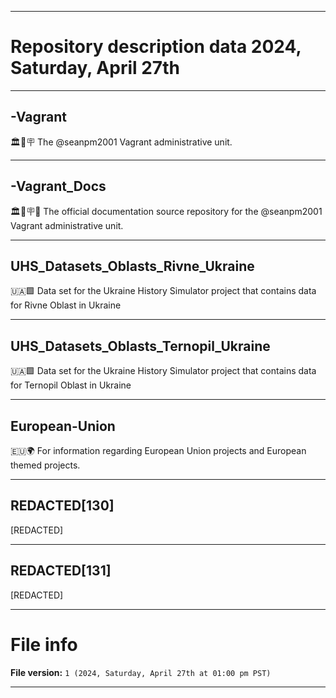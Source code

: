 
***

# Repository description data 2024, Saturday, April 27th

---

## -Vagrant

🏛️🎒️🪧️ The @seanpm2001 Vagrant administrative unit.

---

## -Vagrant_Docs

🏛️🎒️🪧️📖️ The official documentation source repository for the @seanpm2001 Vagrant administrative unit.

---

## UHS_Datasets_Oblasts_Rivne_Ukraine

🇺🇦️🟩️ Data set for the Ukraine History Simulator project that contains data for Rivne Oblast in Ukraine

---

## UHS_Datasets_Oblasts_Ternopil_Ukraine

🇺🇦️🟩️ Data set for the Ukraine History Simulator project that contains data for Ternopil Oblast in Ukraine

---

## European-Union

🇪🇺️🌍️ For information regarding European Union projects and European themed projects. 

---

## REDACTED[130]

[REDACTED]

---

## REDACTED[131]

[REDACTED]

***

# File info

**File version:** `1 (2024, Saturday, April 27th at 01:00 pm PST)`

***

